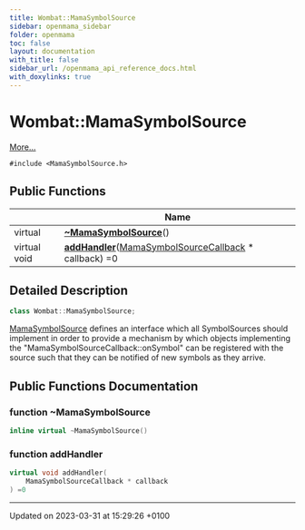 ```yaml
---
title: Wombat::MamaSymbolSource
sidebar: openmama_sidebar
folder: openmama
toc: false
layout: documentation
with_title: false
sidebar_url: /openmama_api_reference_docs.html
with_doxylinks: true
---
```


# Wombat::MamaSymbolSource



 [More...](#detailed-description)


`#include <MamaSymbolSource.h>`

## Public Functions

|                | Name           |
| -------------- | -------------- |
| virtual | **[~MamaSymbolSource](classWombat_1_1MamaSymbolSource.html#function-~mamasymbolsource)**() |
| virtual void | **[addHandler](classWombat_1_1MamaSymbolSource.html#function-addhandler)**([MamaSymbolSourceCallback](classWombat_1_1MamaSymbolSourceCallback.html) * callback) =0 |

## Detailed Description

```cpp
class Wombat::MamaSymbolSource;
```


[MamaSymbolSource](classWombat_1_1MamaSymbolSource.html) defines an interface which all SymbolSources should implement in order to provide a mechanism by which objects implementing the "MamaSymbolSourceCallback::onSymbol" can be registered with the source such that they can be notified of new symbols as they arrive. 

## Public Functions Documentation

### function ~MamaSymbolSource

```cpp
inline virtual ~MamaSymbolSource()
```


### function addHandler

```cpp
virtual void addHandler(
    MamaSymbolSourceCallback * callback
) =0
```


-------------------------------

Updated on 2023-03-31 at 15:29:26 +0100